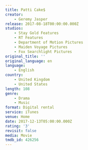 ```yaml
---
title: Patti Cake$
creator:
    - Geremy Jasper
release: 2017-08-18T00:00:00.000Z
studios:
    - Stay Gold Features
    - RT Features
    - Department of Motion Pictures
    - Maiden Voyage Pictures
    - Fox Searchlight Pictures
original_title: ''
original_language: en
language:
    - English
country:
    - United Kingdom
    - United States
length: 108
genre:
    - Drama
    - Music
format: Digital rental
service: iTunes
venue: Home
date: 2017-12-13T05:00:00.000Z
rating: '3'
revisit: false
media: Movie
tmdb_id: 426256
---
```



